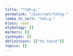 ```yaml
---
title: "*teh₁g-"
permalink: "/pie/root/teh1g-"
lemma_to_sort: "teh₁g-"
klass: root
etymology: []
markers: []
synonyms: []
definitions: [["to touch"]]
topics: []
---
```

